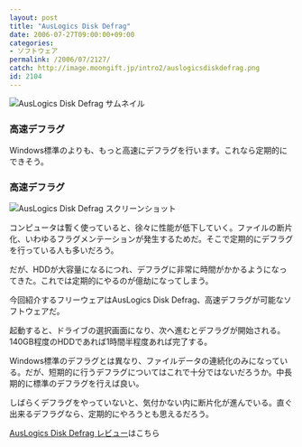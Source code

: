 ```yaml
---
layout: post
title: "AusLogics Disk Defrag"
date: 2006-07-27T09:00:00+09:00
categories:
- ソフトウェア
permalink: /2006/07/2127/
catch: http://image.moongift.jp/intro2/auslogicsdiskdefrag.png
id: 2104
---
```

 ![AusLogics Disk Defrag サムネイル](http://image.moongift.jp/intro2/auslogicsdiskdefrag.t.png "AusLogics Disk Defrag サムネイル")
  

### 高速デフラグ
  
Windows標準のよりも、もっと高速にデフラグを行います。これなら定期的にできそう。  
<!--more-->  

### 高速デフラグ
  

![AusLogics Disk Defrag スクリーンショット](http://image.moongift.jp/intro2/auslogicsdiskdefrag.png "AusLogics Disk Defrag スクリーンショット")

  

コンピュータは暫く使っていると、徐々に性能が低下していく。ファイルの断片化、いわゆるフラグメンテーションが発生するためだ。そこで定期的にデフラグを行っている人も多いだろう。

  

だが、HDDが大容量になるにつれ、デフラグに非常に時間がかかるようになってきた。これでは定期的にやるのが億劫になってしまう。

  

今回紹介するフリーウェアはAusLogics Disk Defrag、高速デフラグが可能なソフトウェアだ。

  

起動すると、ドライブの選択画面になり、次へ進むとデフラグが開始される。140GB程度のHDDであれば1時間半程度あれば完了する。

  

Windows標準のデフラグとは異なり、ファイルデータの連続化のみになっている。だが、短期的に行うデフラグについてはこれで十分ではないだろうか。中長期的に標準のデフラグを行えば良い。

  

しばらくデフラグをやっていないと、気付かない内に断片化が進んでいる。直ぐ出来るデフラグなら、定期的にやろうとも思えるだろう。

  

[AusLogics Disk Defrag レビュー](http://fw.moongift.jp/review/i-2136.html)はこちら

